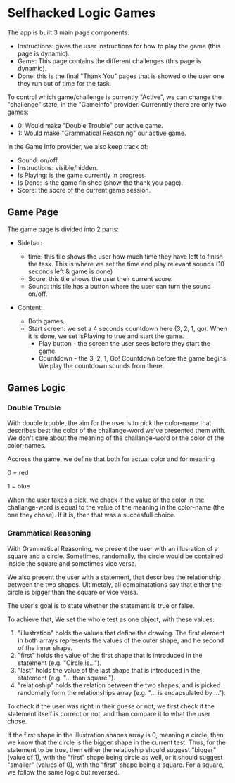 # Selfhacked Logic Games

The app is built 3 main page components:
* Instructions: gives the user instructions for how to play the game (this page is dynamic).
* Game: This page contains the different challenges (this page is dynamic).
* Done: this is the final "Thank You" pages that is showed o the user one they run out of time for the task.

To control which game/challenge is currently "Active", we can change the "challenge" state, in the "GameInfo" provider. Currenntly there are only two games:
* 0: Would make "Double Trouble" our active game.
* 1: Would make "Grammatical Reasoning" our active game.

In the Game Info provider, we also keep track of:
* Sound: on/off.
* Instructions: visible/hidden.
* Is Playing: is the game currently in progress.
* Is Done: is the game finished (show the thank you page).
* Score: the socre of the current game session.

## Game Page

The game page is divided into 2 parts:
- Sidebar:
    - time: this tile shows the user how much time they have left to finish the task. This is where we set the time and play relevant sounds (10 seconds left & game is done)
    - Score: this tile shows the user their current score.
    - Sound: this tile has a button where the user can turn the sound on/off.

- Content:
     - Both games.
     - Start screen: we set a 4 seconds countdown here (3, 2, 1, go). When it is done, we set isPlaying to true and start the game. 
        - Play button - the screen the user sees before they start the game.
        - Countdown - the 3, 2, 1, Go! Countdown before the game begins. We play the countdown sounds from there.
    

## Games Logic

### Double Trouble

With double trouble, the aim for the user is to pick the color-name that describes best the color of the challange-word we've presented them with. We don't care about the meaning of the challange-word or the color of the color-names.

Accross the game, we define that both for actual color and for meaning

0 = red

1 = blue

When the user takes a pick, we chack if the value of the color in the challange-word is equal to the value of the meaning in the color-name (the one they chose). If it is, then that was a succesfull choice.


### Grammatical Reasoning

With Grammatical Reasoning, we present the user with an illusration of a square and a circle. Sometimes, randomally, the circle would be contained inside the square and sometimes vice versa.

We also present the user with a statement, that describes the relationship between the two shapes. Ultimetaly, all combinatations say that either the circle is bigger than the square or vice versa.

The user's goal is to state whether the statement is true or false.

To achieve that, We set the whole test as one object, with these values:
1. "illustration" holds the values that define the drawing. The first element in both arrays represents the values of the outer shape, and he second of the inner shape.
2. "first" holds the value of the first shape that is introduced in the statement (e.g. "Circle is...").
3. "last" holds the value of the last shape that is introduced in the statement (e.g. "... than square.").
4. "relatioship" holds the relation between the two shapes, and is picked randomally form the relationships array (e.g. "... is encapsulated by ...").

To check if the user was right in their guese or not, we first check if the statement itself is correct or not, and than compare it to what the user chose.

If the first shape in the illustration.shapes array is 0, meaning a circle, then we know that the circle is the bigger shape in the current test. Thus, for the statement to be true, then either the relatioship should suggest 
"bigger" (value of 1), with the "first" shape being circle as well, or it should suggest "smaller" (values of 0), with the "first" shape being a square.
For a square, we follow the same logic but reversed.